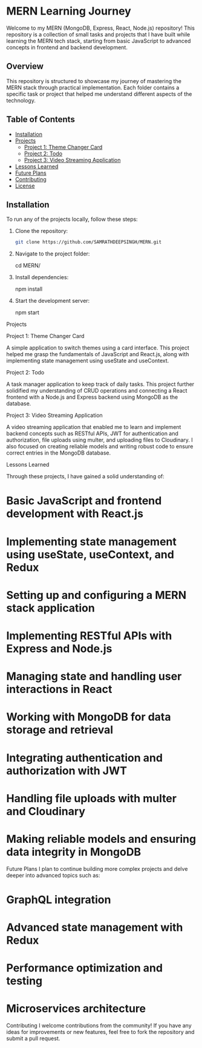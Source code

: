 # MERN Learning Journey

Welcome to my MERN (MongoDB, Express, React, Node.js) repository! This repository is a collection of small tasks and projects that I have built while learning the MERN tech stack, starting from basic JavaScript to advanced concepts in frontend and backend development.

## Overview

This repository is structured to showcase my journey of mastering the MERN stack through practical implementation. Each folder contains a specific task or project that helped me understand different aspects of the technology.

## Table of Contents

- [Installation](#installation)
- [Projects](#projects)
  - [Project 1: Theme Changer Card](#project-1-theme-changer-card)
  - [Project 2: Todo](#project-2-todo)
  - [Project 3: Video Streaming Application](#project-3-video-streaming-application)
- [Lessons Learned](#lessons-learned)
- [Future Plans](#future-plans)
- [Contributing](#contributing)
- [License](#license)

## Installation

To run any of the projects locally, follow these steps:

1. Clone the repository:

   ```bash
   git clone https://github.com/SAMRATHDEEPSINGH/MERN.git

2. Navigate to the project folder:

    cd MERN/<project-folder>

3. Install dependencies:

    npm install


4. Start the development server:

    npm start


Projects

Project 1: Theme Changer Card

A simple application to switch themes using a card interface. This project helped me grasp the fundamentals of JavaScript and React.js, along with implementing state management using useState and useContext.


Project 2: Todo

A task manager application to keep track of daily tasks. This project further solidified my understanding of CRUD operations and connecting a React frontend with a Node.js and Express backend using MongoDB as the database.


Project 3: Video Streaming Application

A video streaming application that enabled me to learn and implement backend concepts such as RESTful APIs, JWT for authentication and authorization, file uploads using multer, and uploading files to Cloudinary. I also focused on creating reliable models and writing robust code to ensure correct entries in the MongoDB database.


Lessons Learned

Through these projects, I have gained a solid understanding of:

# Basic JavaScript and frontend development with React.js

# Implementing state management using useState, useContext, and Redux

# Setting up and configuring a MERN stack application

# Implementing RESTful APIs with Express and Node.js

# Managing state and handling user interactions in React

# Working with MongoDB for data storage and retrieval

# Integrating authentication and authorization with JWT

# Handling file uploads with multer and Cloudinary

# Making reliable models and ensuring data integrity in MongoDB


Future Plans
I plan to continue building more complex projects and delve deeper into advanced topics such as:

# GraphQL integration

# Advanced state management with Redux

# Performance optimization and testing
# Microservices architecture

Contributing
I welcome contributions from the community! If you have any ideas for improvements or new features, feel free to fork the repository and submit a pull request.
